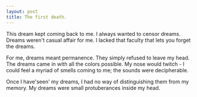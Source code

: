```yaml
---
layout: post
title: The first death.
---
```


This dream kept coming back to me. I always wanted to censor dreams. Dreams weren't casual affair for me. I lacked that faculty that lets you forget the dreams.

For me, dreams meant permanence. They simply refused to leave my head. The dreams came in with all the colors possible. My nose would twitch - I could feel a myriad of smells coming to me; the sounds were decipherable.

Once I have'seen' my dreams, I had no way of distinguishing them from my memory. My dreams were small protuberances inside my head.